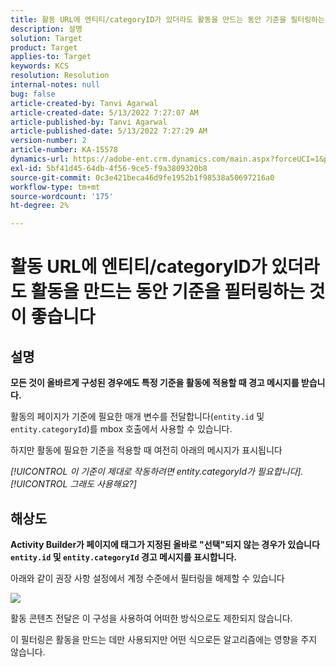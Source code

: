 ```yaml
---
title: 활동 URL에 엔티티/categoryID가 있더라도 활동을 만드는 동안 기준을 필터링하는 것이 좋습니다
description: 설명
solution: Target
product: Target
applies-to: Target
keywords: KCS
resolution: Resolution
internal-notes: null
bug: false
article-created-by: Tanvi Agarwal
article-created-date: 5/13/2022 7:27:07 AM
article-published-by: Tanvi Agarwal
article-published-date: 5/13/2022 7:27:29 AM
version-number: 2
article-number: KA-15578
dynamics-url: https://adobe-ent.crm.dynamics.com/main.aspx?forceUCI=1&pagetype=entityrecord&etn=knowledgearticle&id=60604013-8ed2-ec11-a7b5-00224809c27a
exl-id: 5bf41d45-64db-4f56-9ce5-f9a3809320b8
source-git-commit: 0c3e421beca46d9fe1952b1f98538a50697216a0
workflow-type: tm+mt
source-wordcount: '175'
ht-degree: 2%

---
```


# 활동 URL에 엔티티/categoryID가 있더라도 활동을 만드는 동안 기준을 필터링하는 것이 좋습니다

## 설명


<b>모든 것이 올바르게 구성된 경우에도 특정 기준을 활동에 적용할 때 경고 메시지를 받습니다.</b>

활동의 페이지가 기준에 필요한 매개 변수를 전달합니다(`entity.id` 및 `entity.categoryId`)를 mbox 호출에서 사용할 수 있습니다. 

하지만 활동에 필요한 기준을 적용할 때 여전히 아래의 메시지가 표시됩니다

*[!UICONTROL 이 기준이 제대로 작동하려면 entity.categoryId가 필요합니다]. [!UICONTROL 그래도 사용해요?]*


## 해상도


<b>Activity Builder가 페이지에 태그가 지정된 올바로 &quot;선택&quot;되지 않는 경우가 있습니다 `entity.id` 및 `entity.categoryId` 경고 메시지를 표시합니다.</b>



아래와 같이 권장 사항 설정에서 계정 수준에서 필터링을 해제할 수 있습니다

![](http://omniture.custhelp.com/ci/inlineImage/get/3041012/5090ecb0bec7673ef3ad943bd35f9095)



활동 콘텐츠 전달은 이 구성을 사용하여 어떠한 방식으로도 제한되지 않습니다.



이 필터링은 활동을 만드는 데만 사용되지만 어떤 식으로든 알고리즘에는 영향을 주지 않습니다.
